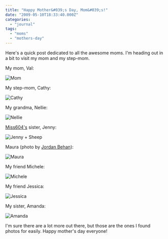 ```yaml
---
title: "Happy Mother&#039;s Day, Mom&#039;s!"
date: "2009-05-10T18:33:40.000Z"
categories: 
  - "journal"
tags: 
  - "moms"
  - "mothers-day"
---
```


Here's a quick post dedicated to all the awesome moms. I'm heading out in a bit to visit my mom and my step-mom.

My mom, Val:

![Mom](http://farm2.static.flickr.com/1109/539749873_45e7c072c2.jpg?v=0)

My step-mom, Cathy:

![Cathy](http://farm2.static.flickr.com/1235/539637202_dee7629170.jpg?v=0)

My grandma, Nellie:

![Nellie](http://farm1.static.flickr.com/71/169358825_a061bcb5b4.jpg?v=0)

[Miss604's](http://www.miss604.com) sister, Jenny:

![Jenny + Sheep](http://farm1.static.flickr.com/202/486036424_41065c1023.jpg?v=0)

Maura (photo by [Jordan Behan](http://www.flickr.com/photos/jordanbehan/)):

![Maura](http://farm4.static.flickr.com/3047/2871132642_b2e939418a.jpg?v=1221854805)

My friend Michele:

![Michele](http://farm4.static.flickr.com/3630/3415773313_e32b1f0b5e.jpg?v=0)

My friend Jessica:

![Jessica](http://farm1.static.flickr.com/229/505041044_8d7e930eda.jpg?v=0)

My sister, Amanda:

![Amanda](http://farm4.static.flickr.com/3600/3515961655_7f805f350d.jpg?v=0)

I'm sure there are a lot more out there, but those are the ones I found photos for easily. Happy mother's day everyone!
